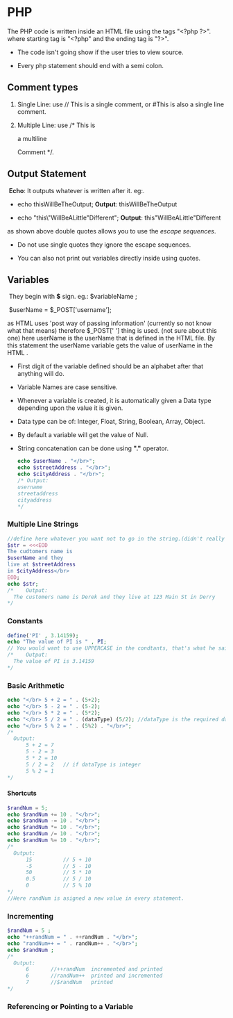 # PHP

The PHP code is written inside an HTML file using the tags "\<?php      ?>".
where starting tag is "\<?php" and the ending tag is "?\>".

* The code isn't going show if the user tries to view source.

* Every php statement should end with a semi colon.

 ## Comment types

  1. Single Line: use // This is a single comment,    or #This is also a single line comment.

  2. Multiple Line: use  /*                      This is 

     a multiline

     Comment                                 */.

   ## Output Statement

​	**Echo**: It outputs whatever is written after it. eg:.

*  echo thisWillBeTheOutput;        **Output**: thisWillBeTheOutput

* echo "this\\"WillBeALittle\"Different";   **Output**: this"WillBeALittle"Different

 as shown above double quotes allows you to use the *escape sequences*. 

* Do not use single quotes they ignore the escape sequences.

* You can also not print out variables directly inside using quotes.

 ## Variables

​	They begin with  **$** sign. eg.: $variableName ;

​	$userName = $_POST['username'];

as HTML uses 'post way of passing information' (currently so not know what that means) therefore $_POST[' '] thing is used.			(not sure about this one)
here userName is the userName that is defined in the HTML file. By this statement the userName variable gets the value of userName in the HTML .

* First digit of the variable defined should be an alphabet after that anything will do.

* Variable Names are case sensitive.

* Whenever a variable is created, it is automatically given a Data type depending upon the value it is given.

* Data type can be of: Integer, Float, String, Boolean, Array, Object.

* By default a variable will get the value of Null.

* String concatenation can be done using **"."** operator.

  ~~~php
  echo $userName . "</br>";
  echo $streetAddress . "</br>";
  echo $cityAddress . "</br>";
  /* Output:
  username
  streetaddress
  cityaddress
  */
  ~~~

 ### Multiple Line Strings

  ~~~php
  //define here whatever you want not to go in the string.(didn't really know what that mean now).
  $str = <<<EOD
  The cudtomers name is 
  $userName and they
  live at $streetAddress
  in $cityAddress</br>
  EOD;
  echo $str;
  /*	Output:
  	The customers name is Derek and they live at 123 Main St in Derry
  */
  ~~~

 ### Constants

  ~~~php 
  define('PI' , 3.14159);
  echo "The value of PI is " , PI;
  // You would want to use UPPERCASE in the condtants, that's what he said in the video
  /*	Output:
  	The value of PI is 3.14159
  */
  ~~~

 ### Basic Arithmetic

  ~~~php
  echo "</br> 5 + 2 = " . (5+2);
  echo "</br> 5 - 2 = " . (5-2);
  echo "</br> 5 * 2 = " . (5*2);
  echo "</br> 5 / 2 = " . (dataType) (5/2); //dataType is the required data type in which you want to get the output of (5/2)
  echo "</br> 5 % 2 = " . (5%2) . "</br>";
  /*
  	Output:
  		5 + 2 = 7
  		5 - 2 = 3
  		5 * 2 = 10
  		5 / 2 = 2	// if dataType is integer
  		5 % 2 = 1
  */
  ~~~

 #### Shortcuts

  ~~~php
  $randNum = 5;
  echo $randNum += 10 . "</br>";
  echo $randNum -= 10 . "</br>";
  echo $randNum *= 10 . "</br>";
  echo $randNum /= 10 . "</br>";
  echo $randNum %= 10 . "</br>";
  /*
  	Output:
  		15 			// 5 + 10
  		-5			// 5 - 10
  		50			// 5 * 10
  		0.5			// 5 / 10
  		0			// 5 % 10
  */
  //Here randNum is asigned a new value in every statement.
  ~~~

 ### Incrementing

  ~~~php
  $randNum = 5 ;
  echo "++randNum = " . ++randNum . "</br>";
  echo "randNum++ = " . randNum++ . "</br>";
  echo $randNum ;
  /*
  	Output:
  		6		//++randNum  incremented and printed
  		6		//randNum++  printed and incremented
  		7		//$randNum	 printed
  */
  ~~~

### Referencing or Pointing to a Variable

~~~php

~~~

